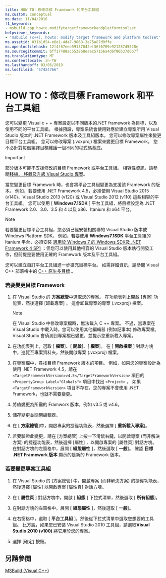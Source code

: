 ```yaml
---
title: HOW TO：修改目標 Framework 和平台工具組
ms.custom: conceptual
ms.date: 11/04/2016
f1_keywords:
- msbuild.cpp.howto.modifytargetframeworkandplatformtoolset
helpviewer_keywords:
- 'msbuild (c++), howto: modify target framework and platform toolset'
ms.assetid: 031b1d54-e6e1-4da7-9868-3e75a87d9ffe
ms.openlocfilehash: 12f4f67eee59137042ef36f6709e921287d5528e
ms.sourcegitcommit: bff17488ac5538b8eaac57156a4d6f06b37d6b7f
ms.translationtype: MT
ms.contentlocale: zh-TW
ms.lasthandoff: 03/05/2019
ms.locfileid: "57424766"
---
```

# <a name="how-to-modify-the-target-framework-and-platform-toolset"></a>HOW TO：修改目標 Framework 和平台工具組

您可以變更 Visual c + + 專案設定以不同版本的.NET framework 為目標，以及使用不同的平台工具組。 根據預設，專案系統會使用對應於建立專案所用 Visual Studio 版本的 .NET Framework 版本及工具組版本。 您可以修改專案屬性來變更目標平台工具組。 您可以修改專案 (.vcxproj) 檔案來變更目標 Framework。 您不必針對每個編譯目標維護一個不同的程式碼基底。

> [!IMPORTANT]
>  部分版本可能不支援修改的目標 Framework 或平台工具組。 相容性資訊，請參閱[移植、 移轉及升級 Visual Studio 專案](/visualstudio/porting/port-migrate-and-upgrade-visual-studio-projects)。

當您變更目標 Framework 時，也會將平台工具組變更為支援該 Framework 的版本。 例如，若要使用 .NET Framework 4.5，必須使用 Visual Studio 2015 (v140)、Visual Studio 2013 (v120) 或 Visual Studio 2012 (v110) 這些相容的平台工具組。 您可以使用 [ **Windows7.1SDK** ] 平台工具組，將目標設定為 .NET Framework 2.0、3.0、3.5 和 4 以及 x86、Itanium 和 x64 平台。

> [!NOTE]
>  若要變更目標平台工具組，您必須已經安裝相關聯的 Visual Studio 版本或 Windows Platform SDK。 例如，若要使用 **Windows7.1SDK** 平台工具組的 Itanium 平台，必須安裝 [適用於 Windows 7 的 Windows SDK及 .NET Framework 4 SP1](http://www.microsoft.com/download/details.aspx?id=8279) ；但您可以使用其他相容的 Visual Studio 版本執行開發工作，但前提是要使用正確的 Framework 版本及平台工具組。

您可以建立自訂平台工具組進一步擴充目標平台。 如需詳細資訊，請參閱 Visual C++ 部落格中的 [C++ 原生多目標](https://blogs.msdn.microsoft.com/vcblog/2009/12/08/c-native-multi-targeting/) 。

### <a name="to-change-the-target-framework"></a>若要變更目標 Framework

1. 在 Visual Studio 的 **方案總管**中選取您的專案。 在功能表列上開啟 [專案]  功能表，然後選擇 [卸載專案] 。 這會卸載專案的專案 (.vcxproj) 檔案。

    > [!NOTE]
    >  在 Visual Studio 中修改專案檔時，無法載入 C ++ 專案。 不過，當專案在 Visual Studio 中載入時，您可以使用其他編輯器 (例如記事本) 修改專案檔。 Visual Studio 會偵測到專案檔已變更，並提示您重新載入專案。

1. 在功能表列上，選取 [ **檔案**]、[ **開啟**]、[ **檔案**]。 在 [ **開啟檔案** ] 對話方塊中，巡覽至專案資料夾，然後開啟專案 (.vcxproj) 檔案。

1. 在專案檔中，尋找目標 Framework 版本的項目。 例如，如果您的專案設計為使用 .NET Framework 4.5，請在 `<TargetFrameworkVersion>v4.5</TargetFrameworkVersion>` 項目的 `<PropertyGroup Label="Globals">` 項目中找出 `<Project>` 。 如果 `<TargetFrameworkVersion>` 項目不存在，您的專案不會使用 .NET Framework，也就不需要變更。

1. 將值變更為所需的 Framwork 版本，例如 v3.5 或 v4.6。

1. 儲存變更並關閉編輯器。

1. 在 [ **方案總管**]中，開啟專案的捷徑功能表，然後選擇 [ **重新載入專案**]。

1. 若要驗證此變更，請在 [方案總管] 上按一下滑鼠右鍵，以開啟專案 (而非解決方案) 的捷徑功能表，然後選擇 [屬性]  ，以開啟專案的 [屬性頁]  對話方塊。 在對話方塊的左窗格中，展開 [ **組態屬性** ]，然後選取 [ **一般**]。 確認 **目標 .NET Framework 版本** 顯示的是新的  Framework 版本。

### <a name="to-change-the-project-toolset"></a>若要變更專案工具組

1. 在 Visual Studio 的 [方案總管] 中，開啟專案 (而非解決方案) 的捷徑功能表，然後選擇 [屬性]  以開啟專案 [屬性頁]  對話方塊。

1. 在 [ **屬性頁** ] 對話方塊中，開啟 [ **組態** ] 下拉式清單，然後選取 [ **所有組態**]。

1. 在對話方塊的左窗格中，展開 [ **組態屬性** ]，然後選取 [ **一般**]。

1. 在右窗格中，選取 [ **平台工具組** ]，然後從下拉式清單中選取您想要的工具組。 比方說，如果您已安裝 Visual Studio 2010 工具組，請選取**Visual Studio 2010 (v100)** 將它用於您的專案。

1. 選擇 [確定]  按鈕。

## <a name="see-also"></a>另請參閱

[MSBuild (Visual C++)](../build/msbuild-visual-cpp.md)
